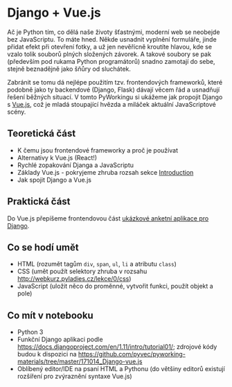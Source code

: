 # Django + Vue.js

Ač je Python tím, co dělá naše životy šťastnými, moderní web se neobejde bez JavaScriptu. To máte hned. Někde usnadnit vyplnění formuláře, jinde přidat efekt při otevření fotky, a už jen nevěřícně kroutíte hlavou, kde se vzalo tolik souborů plných složených závorek. A takové soubory se pak (především pod rukama Python programátorů) snadno zamotají do sebe, stejně beznadějně jako šňůry od sluchátek.

Zabránit se tomu dá nejlépe použitím tzv. frontendových frameworků, které podobně jako ty backendové (Django, Flask) dávají věcem řád a usnadňují řešení běžných situací. V tomto PyWorkingu si ukážeme jak propojit Django s [Vue.js](https://vuejs.org), což je mladá stoupající hvězda a miláček aktuální JavaScriptové scény.

## Teoretická část

* K čemu jsou frontendové frameworky a proč je používat
* Alternativy k Vue.js (React!)
* Rychlé zopakování Djanga a JavaScriptu
* Základy Vue.js - pokryjeme zhruba rozsah sekce [Introduction](https://vuejs.org/v2/guide/index.html)
* Jak spojit Django a Vue.js

## Praktická část

Do Vue.js přepíšeme frontendovou část [ukázkové anketní aplikace pro Django](https://docs.djangoproject.com/en/1.11/intro/tutorial01/).

## Co se hodí umět
* HTML (rozumět tagům `div`, `span`, `ul`, `li` a atributu `class`)
* CSS (umět použít selektory zhruba v rozsahu http://webkurz.pyladies.cz/lekce/0/css)
* JavaScript (uložit něco do proměnné, vytvořit funkci, použít objekt a pole)

## Co mít v notebooku
* Python 3
* Funkční Django aplikaci podle https://docs.djangoproject.com/en/1.11/intro/tutorial01/; zdrojové kódy budou k dispozici na https://github.com/pyvec/pyworking-materials/tree/master/171014_Django-vue.js
* Oblíbený editor/IDE na psaní HTML a Pythonu (do většiny editorů existují rozšíření pro zvýraznění syntaxe Vue.js)
